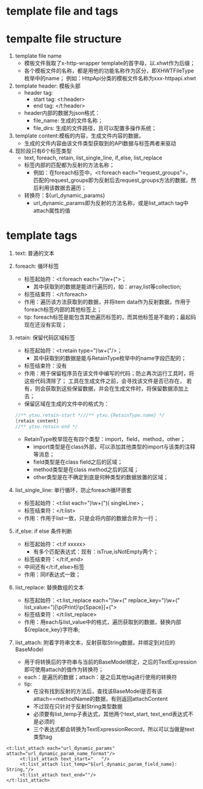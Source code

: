 template file and tags
======================


# tempalte file structure
   1. template file name
       * 模板文件我取了x-http-wrapper template的首字母，以.xhwt作为后缀；
       * 各个模板文件的名称，都是用他的功能名称作为区分，即XHWTFileType枚举中的name；
       例如：HttpApi分类的模板文件名称为xxx-httpapi.xhwt
   2. template header: 模板头部
       * header tag: 
            * start tag: \<t:header>
            * end tag: \</t:header>
       * header内部的数据为json格式：
            * file_name: 生成的文件名称；
            * file_dirs: 生成的文件路径，且可以配置多操作系统；
   3. template content:模板的内容，生成文件内容的数据，
       * 生成的文件内容由该文件类型获取到的API数据与标签两者来驱动
   4. 现阶段只有6个标签类型
       * text, foreach, retain, list_single_line, if_else, list_replace
       * 标签内部的匹配都为反射的方法名称；
            * 例如：在foreach标签中，<t:foreach each="request_groups">，
            匹配的request_groups即为反射后去request_groups方法的数据，然后利用该数据去遍历；
       * 转换符：${url_dynamic_params}
            * url_dynamic_params即为反射的方法名称，或是list_attach tag中attach属性的值

# template tags
   1. text: 普通的文本
   2. foreach: 循环标签
       * 标签起始符：<t:foreach each=\")\\w+(\">；
            * 其中获取到的数据是能进行遍历的，如：array,list等collection;
       * 标签结束符：</t:foreach>
       * 作用：遍历该方法获取到的数据，并将item data作为反射数据，作用于foreach标签内部的其他标签上；
       * tip: foreach标签是能包含其他遍历标签的，而其他标签是不能的；最起码现在还没有实现；
   3. retain: 保留代码区域标签
       * 标签起始符：<t:retain type=\")\\w+(\"/>；
            * 其中获取到的数据是能与RetainType枚举中的name字段匹配的；
       * 标签结束符：没有
       * 作用：用于保留程序员在该文件中编写的代码；防止再次运行工具时，将这些代码清除了；
       工具在生成文件之前，会寻找该文件是否已存在，
       若有，则会获取到这些保留数据，并会在生成文件时，将保留数据添加上去；
       * 保留区域在生成的文件中的格式为：  
        ```Java
        //** ytxu.retain-start *///** ytxu.{RetainType.name} */
        {retain content}
        //** ytxu.retain-end */
        ```

       * RetainType枚举现在有四个类型：import，field，method，other；
            * import类型是在class外部，可以添加其他类型的import与该类的注释等消息；
            * field类型是在class field之后的区域；
            * method类型是在class method之后的区域；
            * other类型是在不确定到底是何种类型的数据放置的区域；
   4. list_single_line: 单行循环，防止foreach循环嵌套
       * 标签起始符：<t:list each=\")\\w+(\")( singleLine>；
       * 标签结束符：</t:list>
       * 作用：作用于list一致，只是会将内部的数据合并为一行；
   5. if_else: if else 条件判断
       * 标签起始符：<t:if xxxxx>
            * 有多个匹配表达式：现有：isTrue,isNotEmpty两个；
       * 标签结束符：</t:if_end>
       * 中间还有</t:if_else>标签
       * 作用：同if表达式一致；
   6. list_replace: 替换数组的文本
       * 标签起始符：<t:list_replace each=\")\\w+(\" replace_key=\")\\w+(\" list_value=\")[\\p{Print}\\p{Space}]+(\">
       * 标签结束符：</t:list_replace>
       * 作用：用each与list_value中的格式，遍历获取到的数据，替换内部${replace_key}字符串;
   7. list_attach: 附着字符串文本，反射获取String数据，并绑定到对应的BaseModel
       * 用于将转换后的字符串与当前的BaseModel绑定，之后的TextExpression即可使用attach的值作为转换符；
       * each：是遍历的数据；attach：是之后其他tag进行使用的转换符
       * tip:
          * 在没有找到反射的方法后，查找该BaseModel是否有该attach==methodName的数据，有则返回attachContent
          * 不过现在只针对于反射String类型数据
          * 必须要有list_temp子表达式，其他两个text_start, text_end表达式不是必须的
          * 三个表达式都会转换为TextExpressionRecord，所以可以当做是text类型tag
 ```xhtml
 <t:list_attach each="url_dynamic_params" attach="url_dynamic_param_name_format"/>
      <t:list_attach text_start="   "/>
      <t:list_attach list_temp="${url_dynamic_param_field_name}: String,"/>
      <t:list_attach text_end=""/>
 </t:list_attach>
 ```



